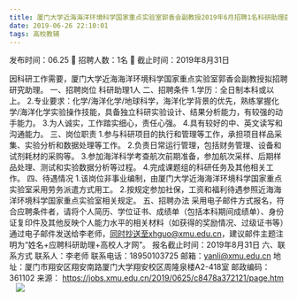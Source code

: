 ```yaml
---
title: 厦门大学近海海洋环境科学国家重点实验室郭香会副教授2019年6月招聘1名科研助理启事
date: 2019-06-26 22:10:01
tags: 高校教辅
---
```

发布时间：06.25   🌟   招聘人数：1名   🌈   截止时间：2019年8月31日
<!-- more -->
因科研工作需要，厦门大学近海海洋环境科学国家重点实验室郭香会副教授拟招聘研究助理。
一、招聘岗位
科研助理1人
二、招聘条件
1.学历：全日制本科或以上。
2.专业要求：化学/海洋化学/地球科学，海洋化学背景的优先，熟练掌握化学/海洋化学实验操作技能，具备独立科研实验设计、结果分析能力，有较强的动手能力。
3.为人诚实，工作踏实细心，责任心强。
4.具有较好的中、英文读写和沟通能力。
三、岗位职责
1.参与科研项目的执行和管理等工作，承担项目样品采集、实验分析和数据处理等工作。
2.负责日常运行管理，包括财务管理、设备和试剂耗材的采购等。
3.参加海洋科学考查航次前期准备，参加航次采样、后期样品处理、测试和实验数据分析等过程。
4.完成课题组的科研任务及其他相关工作。
四、待遇情况
1.该岗位非事业编制，由厦门大学近海海洋环境科学国家重点实验室采用劳务派遣方式用工。
2.按规定参加社保，工资和福利待遇参照近海海洋环境科学国家重点实验室相关规定。
五、招聘办法
采用电子邮件方式报名，符合应聘条件者，请将个人简历、学位证书、成绩单（包括本科期间成绩单）、身份证复印件及其他反映个人能力水平的相关材料（如获得的奖励情况、过级证书等）通过电子邮件发送给李老师，同时抄送至xhguo@xmu.edu.cn，建议邮件主题注明为“姓名+应聘科研助理+高校人才网”。
报名截止时间：2019年8月31日
六、联系方式
联系人：李老师
联系电话：18950103725
邮箱：yanli@xmu.edu.cn
地址：厦门市翔安区翔安南路厦门大学翔安校区周隆泉楼A2-418室
邮政编码：361102
来源：
https://jobs.xmu.edu.cn/2019/0625/c8478a372121/page.htm
 
 ![](https://cdn.weiweiblog.cn/20181015134814.png)
